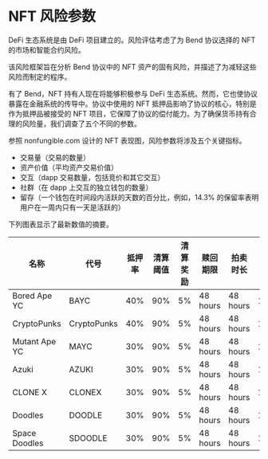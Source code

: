 # NFT 风险参数

DeFi 生态系统是由 DeFi 项目建立的。风险评估考虑了为 Bend 协议选择的 NFT 的市场和智能合约风险。

该风险框架旨在分析 Bend 协议中的 NFT 资产的固有风险，并描述了为减轻这些风险而制定的程序。

有了 Bend，NFT 持有人现在将能够积极参与 DeFi 生态系统。然而，它也使协议暴露在金融系统的传导中。协议中使用的 NFT 抵押品影响了协议的核心，特别是作为抵押品被接受的 NFT 项目，它保障了协议的偿付能力。为了确保货币持有合理的风险量，我们调查了五个不同的参数。

参照 nonfungible.com 设计的 NFT 表现图，风险参数将涉及五个关键指标。

* 交易量（交易的数量）
* 资产价值（平均资产交易价值）
* 交互（dapp 交易数量，包括竞价和其它交互）
* 社群（在 dapp 上交互的独立钱包的数量）
* 留存（一个钱包在时间段内活跃的天数的百分比，例如，14.3% 的保留率表明用户在一周内只有一天是活跃的） 

下列图表显示了最新数值的摘要。

| 名称           | 代号      | 抵押率 | 清算阈值 | 清算奖励 | 赎回期限 | 拍卖时长 | 赎回罚金 |
| -------------- | ----------- | ---------------- | --------------------- | ----------------- | --------------- | ---------------- | ----------- |
| Bored Ape YC   | BAYC        | 40%              | 90%                   | 5%                | 48 hours        | 48 hours         | 1%          |
| CryptoPunks    | CryptoPunks | 40%              | 90%                   | 5%                | 48 hours        | 48 hours         | 1%          |
| Mutant Ape YC  | MAYC        | 30%              | 90%                   | 5%                | 48 hours        | 48 hours         | 1%          |
| Azuki          | AZUKI       | 30%              | 90%                   | 5%                | 48 hours        | 48 hours         | 1%          |
| CLONE X        | CLONEX      | 30%              | 90%                   | 5%                | 48 hours        | 48 hours         | 1%          |
| Doodles        | DOODLE      | 30%              | 90%                   | 5%                | 48 hours        | 48 hours         | 1%          |
| Space Doodles  | SDOODLE     | 30%              | 90%                   | 5%                | 48 hours        | 48 hours         | 1%          |


